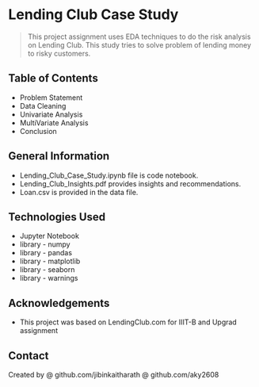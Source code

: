 # Lending Club Case Study
> This project assignment uses EDA techniques to do the risk analysis on Lending Club. This study tries to solve problem of lending money to risky customers.


## Table of Contents
* Problem Statement
* Data Cleaning
* Univariate Analysis
* MultiVariate Analysis
* Conclusion


## General Information
- Lending_Club_Case_Study.ipynb file is code notebook.
- Lending_Club_Insights.pdf provides insights and recommendations.
- Loan.csv is provided in the data file.


## Technologies Used
- Jupyter Notebook
- library - numpy
- library - pandas
- library - matplotlib
- library - seaborn
- library - warnings


## Acknowledgements

- This project was based on LendingClub.com for IIIT-B and Upgrad assignment


## Contact
Created by 
@ github.com/jibinkaitharath
@ github.com/aky2608
